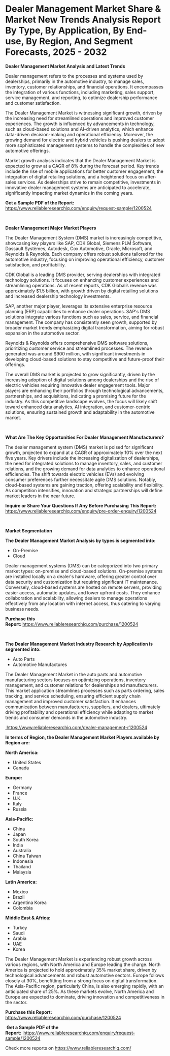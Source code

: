<p><h1>Dealer Management Market Share & Market New Trends Analysis Report By Type, By Application, By End-use, By Region, And Segment Forecasts, 2025 - 2032</h1></p><p><strong>Dealer Management Market Analysis and Latest Trends</strong></p>
<p><p>Dealer management refers to the processes and systems used by dealerships, primarily in the automotive industry, to manage sales, inventory, customer relationships, and financial operations. It encompasses the integration of various functions, including marketing, sales support, service management, and reporting, to optimize dealership performance and customer satisfaction.</p><p>The Dealer Management Market is witnessing significant growth, driven by the increasing need for streamlined operations and improved customer experiences. The growth is influenced by advancements in technology, such as cloud-based solutions and AI-driven analytics, which enhance data-driven decision-making and operational efficiency. Moreover, the growing demand for electric and hybrid vehicles is pushing dealers to adopt more sophisticated management systems to handle the complexities of new automotive offerings.</p><p>Market growth analysis indicates that the Dealer Management Market is expected to grow at a CAGR of 8% during the forecast period. Key trends include the rise of mobile applications for better customer engagement, the integration of digital retailing solutions, and a heightened focus on after-sales services. As dealerships strive to remain competitive, investments in innovative dealer management systems are anticipated to accelerate, significantly impacting market dynamics in the coming years.</p></p>
<p><strong>Get a Sample PDF of the Report:&nbsp;</strong> <a href="https://www.reliableresearchiq.com/enquiry/request-sample/1200524?utm_campaign=3325&utm_medium=2&utm_source=Github&utm_content=ia&utm_term=09032025&utm_id=dealer-management">https://www.reliableresearchiq.com/enquiry/request-sample/1200524</a></p>
<p>&nbsp;</p>
<p><strong>Dealer Management Major Market Players</strong></p>
<p><p>The Dealer Management System (DMS) market is increasingly competitive, showcasing key players like SAP, CDK Global, Siemens PLM Software, Dassault Systèmes, Autodesk, Cox Automotive, Oracle, Microsoft, and Reynolds & Reynolds. Each company offers robust solutions tailored for the automotive industry, focusing on improving operational efficiency, customer satisfaction, and profitability.</p><p>CDK Global is a leading DMS provider, serving dealerships with integrated technology solutions. It focuses on enhancing customer experiences and streamlining operations. As of recent reports, CDK Global’s revenue was approximately $1.5 billion, with growth driven by digital retailing solutions and increased dealership technology investments.</p><p>SAP, another major player, leverages its extensive enterprise resource planning (ERP) capabilities to enhance dealer operations. SAP's DMS solutions integrate various functions such as sales, service, and financial management. The company has consistently seen growth, supported by broader market trends emphasizing digital transformation, aiming for robust expansion in the automotive sector.</p><p>Reynolds & Reynolds offers comprehensive DMS software solutions, prioritizing customer service and streamlined processes. The revenue generated was around $900 million, with significant investments in developing cloud-based solutions to stay competitive and future-proof their offerings.</p><p>The overall DMS market is projected to grow significantly, driven by the increasing adoption of digital solutions among dealerships and the rise of electric vehicles requiring innovative dealer engagement tools. Major players are enhancing their portfolios through technological advancements, partnerships, and acquisitions, indicating a promising future for the industry. As this competitive landscape evolves, the focus will likely shift toward enhanced data analytics, AI integration, and customer-centric solutions, ensuring sustained growth and adaptability in the automotive market.</p></p>
<p>&nbsp;</p>
<p><strong>What Are The Key Opportunities For Dealer Management Manufacturers?</strong></p>
<p><p>The dealer management system (DMS) market is poised for significant growth, projected to expand at a CAGR of approximately 10% over the next five years. Key drivers include the increasing digitalization of dealerships, the need for integrated solutions to manage inventory, sales, and customer relations, and the growing demand for data analytics to enhance operational efficiencies. The shift towards electric vehicles (EVs) and evolving consumer preferences further necessitate agile DMS solutions. Notably, cloud-based systems are gaining traction, offering scalability and flexibility. As competition intensifies, innovation and strategic partnerships will define market leaders in the near future.</p></p>
<p><strong>Inquire or Share Your Questions If Any Before Purchasing This Report:</strong> <a href="https://www.reliableresearchiq.com/enquiry/pre-order-enquiry/1200524?utm_campaign=3325&utm_medium=2&utm_source=Github&utm_content=ia&utm_term=09032025&utm_id=dealer-management">https://www.reliableresearchiq.com/enquiry/pre-order-enquiry/1200524</a></p>
<p>&nbsp;</p>
<p><strong>Market Segmentation</strong></p>
<p><strong>The Dealer Management Market Analysis by types is segmented into:</strong></p>
<p><ul><li>On-Premise</li><li>Cloud</li></ul></p>
<p><p>Dealer management systems (DMS) can be categorized into two primary market types: on-premise and cloud-based solutions. On-premise systems are installed locally on a dealer's hardware, offering greater control over data security and customization but requiring significant IT maintenance. Conversely, cloud-based systems are hosted on remote servers, providing easier access, automatic updates, and lower upfront costs. They enhance collaboration and scalability, allowing dealers to manage operations effectively from any location with internet access, thus catering to varying business needs.</p></p>
<p><strong>Purchase this Report:&nbsp;</strong><a href="https://www.reliableresearchiq.com/purchase/1200524?utm_campaign=3325&utm_medium=2&utm_source=Github&utm_content=ia&utm_term=09032025&utm_id=dealer-management">https://www.reliableresearchiq.com/purchase/1200524</a></p>
<p>&nbsp;</p>
<p><strong>The Dealer Management Market Industry Research by Application is segmented into:</strong></p>
<p><ul><li>Auto Parts</li><li>Automotive Manufactures</li></ul></p>
<p><p>The Dealer Management Market in the auto parts and automotive manufacturing sectors focuses on optimizing operations, inventory management, and customer relations for dealerships and manufacturers. This market application streamlines processes such as parts ordering, sales tracking, and service scheduling, ensuring efficient supply chain management and improved customer satisfaction. It enhances communication between manufacturers, suppliers, and dealers, ultimately driving profitability and operational efficiency while adapting to market trends and consumer demands in the automotive industry.</p></p>
<p><a href="https://www.reliableresearchiq.com/dealer-management-r1200524?utm_campaign=3325&utm_medium=2&utm_source=Github&utm_content=ia&utm_term=09032025&utm_id=dealer-management">&nbsp;https://www.reliableresearchiq.com/dealer-management-r1200524</a></p>
<p><strong>In terms of Region, the Dealer Management Market Players available by Region are:</strong></p>
<p>
    <p> <strong> North America: </strong>
        <ul>
            <li>United States</li>
            <li>Canada</li>
        </ul>
        </p> 
    <p> <strong> Europe: </strong>
        <ul>
            <li>Germany</li>
            <li>France</li>
            <li>U.K.</li>
            <li>Italy</li>
            <li>Russia</li>
        </ul>
        </p> 
    <p> <strong> Asia-Pacific: </strong>
        <ul>
            <li>China</li>
            <li>Japan</li>
            <li>South Korea</li>
            <li>India</li>
            <li>Australia</li>
            <li>China Taiwan</li>
            <li>Indonesia</li>
            <li>Thailand</li>
            <li>Malaysia</li>
        </ul>
        </p> 
    <p> <strong> Latin America: </strong>
        <ul>
            <li>Mexico</li>
            <li>Brazil</li>
            <li>Argentina Korea</li>
            <li>Colombia</li>
        </ul>
        </p> 
    <p> <strong> Middle East & Africa: </strong>
        <ul>
            <li>Turkey</li>
            <li>Saudi</li>
            <li>Arabia</li>
            <li>UAE</li>
            <li>Korea</li>
        </ul>
    </p>
    </p>
<p><p>The Dealer Management Market is experiencing robust growth across various regions, with North America and Europe leading the charge. North America is projected to hold approximately 35% market share, driven by technological advancements and robust automotive sectors. Europe follows closely at 30%, benefitting from a strong focus on digital transformation. The Asia-Pacific region, particularly China, is also emerging rapidly, with an anticipated share of 25%. As these markets evolve, North America and Europe are expected to dominate, driving innovation and competitiveness in the sector.</p></p>
<p><strong>Purchase this Report: </strong><a href="https://www.reliableresearchiq.com/purchase/1200524?utm_campaign=3325&utm_medium=2&utm_source=Github&utm_content=ia&utm_term=09032025&utm_id=dealer-management">https://www.reliableresearchiq.com/purchase/1200524</a></p>
<p>&nbsp;<strong>Get a Sample PDF of the Report:&nbsp;&nbsp;</strong><a href="https://www.reliableresearchiq.com/enquiry/request-sample/1200524?utm_campaign=3325&utm_medium=2&utm_source=Github&utm_content=ia&utm_term=09032025&utm_id=dealer-management">https://www.reliableresearchiq.com/enquiry/request-sample/1200524</a></p>
<p><strong></strong></p>
<p>Check more reports on <a href="https://www.reliableresearchiq.com/?utm_campaign=3325&utm_medium=2&utm_source=Github&utm_content=ia&utm_term=09032025&utm_id=dealer-management">https://www.reliableresearchiq.com/</a></p>